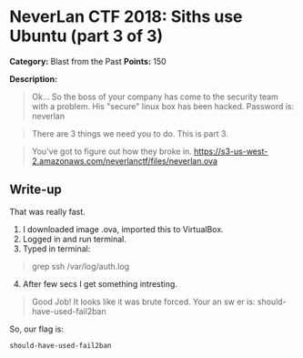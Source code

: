 # NeverLan CTF 2018: Siths use Ubuntu (part 3 of 3)

**Category:** Blast from the Past
**Points:** 150

**Description:**

>Ok... So the boss of your company has come to the security team with a problem. His "secure" linux box has been hacked. Password is: neverlan

>There are 3 things we need you to do. This is part 3.

>You've got to figure out how they broke in.
>https://s3-us-west-2.amazonaws.com/neverlanctf/files/neverlan.ova

## Write-up

That was really fast.

1. I downloaded image .ova, imported this to VirtualBox.
2. Logged in and run terminal.
3. Typed in terminal:
>grep ssh /var/log/auth.log
4. After few secs I get something intresting.

>Good Job! It looks like it was brute forced. Your an sw er is: should-have-used-fail2ban

So, our flag is:

`should-have-used-fail2ban`
